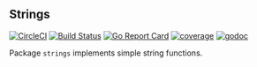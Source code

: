 Strings
-

[![CircleCI](https://circleci.com/gh/thepkg/strings.svg?style=svg)](https://circleci.com/gh/thepkg/strings)
[![Build Status](https://travis-ci.org/thepkg/strings.svg?branch=master)](https://travis-ci.org/thepkg/strings)
[![Go Report Card](https://goreportcard.com/badge/github.com/thepkg/strings)](https://goreportcard.com/report/github.com/thepkg/strings)
[![coverage](https://gocover.io/_badge/github.com/thepkg/strings)](https://gocover.io/github.com/thepkg/strings)
[![godoc](https://godoc.org/github.com/thepkg/strings?status.svg)](https://godoc.org/github.com/thepkg/strings)

Package `strings` implements simple string functions.
